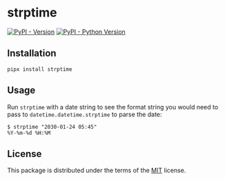 # strptime

[![PyPI - Version](https://img.shields.io/pypi/v/strptime.svg)](https://pypi.org/project/strptime)
[![PyPI - Python Version](https://img.shields.io/pypi/pyversions/strptime.svg)](https://pypi.org/project/strptime)

## Installation

```console
pipx install strptime
```

## Usage

Run `strptime` with a date string to see the format string you would need to pass to `datetime.datetime.strptime` to parse the date:

```console
$ strptime "2030-01-24 05:45"
%Y-%m-%d %H:%M
```

## License

This package is distributed under the terms of the [MIT](https://spdx.org/licenses/MIT.html) license.
